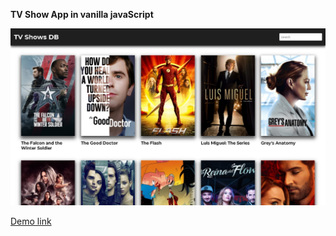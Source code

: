 <strong>TV Show App in vanilla javaScript</strong>

![alt text](https://github.com/Ornashh/tvshowApp/blob/main/img/tvshow.jpg)

[Demo link](https://ornash-tvshowapp.netlify.app)
